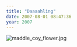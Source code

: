 ```yaml
---
title: "Daaaahling"
date: 2007-08-01 08:47:36
year: 2007
---
```

<img alt="maddie_coy_flower.jpg" src="{{'/files/2007/08/maddie_coy_flower.jpg' | relative_url}}" class="centered">
